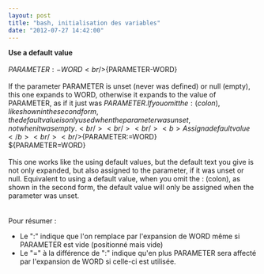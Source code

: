 ```yaml
---
layout: post
title: "bash, initialisation des variables"
date: "2012-07-27 14:42:00"
---
```

<b>Use a default value</b><br /><br />${PARAMETER:-WORD}<br />${PARAMETER-WORD}<br /><br />If the parameter PARAMETER is unset (never was defined) or null (empty), this one expands to WORD, otherwise it expands to the value of PARAMETER, as if it just was ${PARAMETER}. If you omit the : (colon), like shown in the second form, the default value is only used when the parameter was unset, not when it was empty. <br /><br /><br /><b>Assign a default value</b><br /><br />${PARAMETER:=WORD}<br />${PARAMETER=WORD}<br /><br />This one works like the using default values, but the default text you give is not only expanded, but also assigned to the parameter, if it was unset or null. Equivalent to using a default value, when you omit the : (colon), as shown in the second form, the default value will only be assigned when the parameter was unset. <br /><br /><br />Pour résumer : <ul><li>Le ":" indique que l'on remplace par l'expansion de WORD même si PARAMETER est vide (positionné mais vide)<br /><li>Le "=" à la différence de ":" indique qu'en plus PARAMETER sera affecté par l'expansion de WORD si celle-ci est utilisée. </ul> <script src="//pastebin.com/embed_js/9C4tY3dc"></script>
